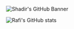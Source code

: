 ![Shadir's GitHub Banner](https://media.licdn.com/dms/image/D5616AQGgVHn6fZeFFQ/profile-displaybackgroundimage-shrink_350_1400/0/1673892485014?e=1684368000&v=beta&t=A3vj-aw2ySqPh3QaTaCXIAx77Bicww4-JYhihj8f7Pc)


![Rafi's GitHub stats](https://github-readme-stats.vercel.app/api?username=rafi00000&show_icons=true&theme=merko)

<!--
**rafi00000/rafi00000** is a ✨ _special_ ✨ repository because its `README.md` (this file) appears on your GitHub profile.

Here are some ideas to get you started:

- 🔭 I’m currently working on ...
- 🌱 I’m currently learning ...
- 👯 I’m looking to collaborate on ...
- 🤔 I’m looking for help with ...
- 💬 Ask me about ...
- 📫 How to reach me: ...
- 😄 Pronouns: ...
- ⚡ Fun fact: ...
-->

